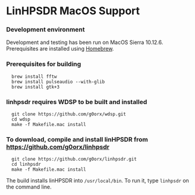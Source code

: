 # LinHPSDR MacOS Support

### Development environment

Development and testing has been run on MacOS Sierra 10.12.6. Prerequisites are installed using [Homebrew](https://brew.sh/).

### Prerequisites for building

```
  brew install fftw
  brew install pulseaudio --with-glib
  brew install gtk+3
```

### linhpsdr requires WDSP to be built and installed

```
  git clone https://github.com/g0orx/wdsp.git
  cd wdsp
  make -f Makefile.mac install
```

### To download, compile and install linHPSDR from https://github.com/g0orx/linhpsdr

```
  git clone https://github.com/g0orx/linhpsdr.git
  cd linhpsdr
  make -f Makefile.mac install
```

The build installs linHPSDR into `/usr/local/bin`. To run it, type `linhpsdr` on the command line. 

